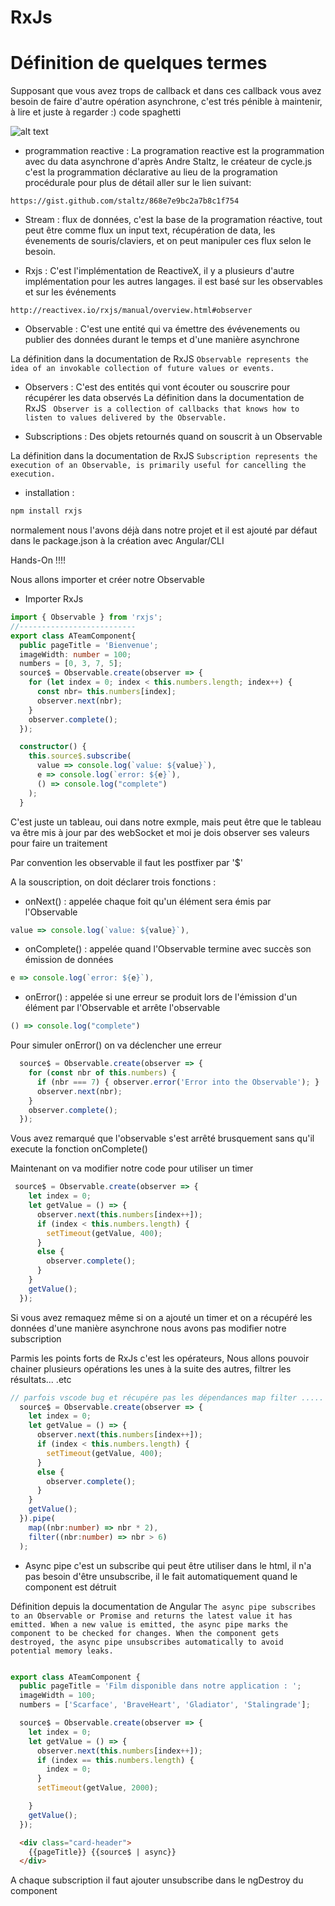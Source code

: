 RxJs
====

# Définition de quelques termes #

Supposant que vous avez trops de callback et dans ces callback vous avez besoin de faire d'autre opération asynchrone, c'est trés pénible à maintenir, à lire et juste à regarder :)
code spaghetti

![alt text](https://media.giphy.com/media/5xrMbCpcgf0nC/giphy.gif)

- programmation reactive : La programation reactive est la programmation avec du data asynchrone d'après Andre Staltz, le créateur de cycle.js
c'est la programmation déclarative au lieu de la programation procédurale pour plus de détail aller sur le lien suivant:

```link 
https://gist.github.com/staltz/868e7e9bc2a7b8c1f754
```
- Stream : flux de données, c'est la base de la programation réactive, tout peut être comme flux un input text, récupération de data, les évenements de souris/claviers, et on peut manipuler ces flux selon le besoin. 

- Rxjs : C'est l'implémentation de ReactiveX, il y a plusieurs d'autre implémentation pour les autres langages.
il est basé sur les observables et sur les événements
```link 
http://reactivex.io/rxjs/manual/overview.html#observer
```
- Observable : C'est une entité qui va émettre des évévenements ou publier des données durant le temps et d'une manière asynchrone 

La définition dans la documentation de RxJS
`Observable represents the idea of an invokable collection of future values or events.`

- Observers :
C'est des entités qui vont écouter ou souscrire pour récupérer les data observés
La définition dans la documentation de RxJS
` Observer is a collection of callbacks that knows how to listen to values delivered by the Observable.`

- Subscriptions :
Des objets retournés quand on souscrit à un Observable

La définition dans la documentation de RxJS
`Subscription represents the execution of an Observable, is primarily useful for cancelling the execution.`

* installation :
```bash
npm install rxjs
```
normalement nous l'avons déjà dans notre projet et il est ajouté par défaut dans le package.json à la création avec Angular/CLI

Hands-On !!!!

Nous allons importer et créer notre Observable 


* Importer RxJs 
```typeScript
import { Observable } from 'rxjs';
//--------------------------
export class ATeamComponent{
  public pageTitle = 'Bienvenue';
  imageWidth: number = 100;
  numbers = [0, 3, 7, 5];
  source$ = Observable.create(observer => {
    for (let index = 0; index < this.numbers.length; index++) {
      const nbr= this.numbers[index];
      observer.next(nbr);
    }
    observer.complete();
  });

  constructor() {
    this.source$.subscribe(
      value => console.log(`value: ${value}`),
      e => console.log(`error: ${e}`),
      () => console.log("complete")
    );
  }
```

C'est juste un tableau, oui dans notre exmple, mais peut être que le tableau va être mis à jour par des webSocket et moi je dois observer ses valeurs pour faire un traitement 

Par convention les observable il faut les postfixer par '$'

A la souscription, on doit déclarer trois fonctions :
* onNext()  : appelée chaque foit qu'un élément sera émis par l'Observable
```typeScript 
value => console.log(`value: ${value}`),
```
* onComplete()  : appelée quand l'Observable termine avec succès son émission de données
```typeScript 
e => console.log(`error: ${e}`),
```
* onError()  : appelée si une erreur se produit lors de l'émission d'un élément par l'Observable et arrête l'observable
```typeScript 
() => console.log("complete")
```
Pour simuler onError() on va  déclencher une erreur

```typeScript
  source$ = Observable.create(observer => {
    for (const nbr of this.numbers) {
      if (nbr === 7) { observer.error('Error into the Observable'); }
      observer.next(nbr);
    }
    observer.complete();
  });
```

Vous avez remarqué que l'observable s'est arrêté brusquement sans qu'il execute la fonction onComplete()

Maintenant on va modifier notre code pour utiliser un timer 

```typeScript
 source$ = Observable.create(observer => {
    let index = 0;
    let getValue = () => {
      observer.next(this.numbers[index++]);
      if (index < this.numbers.length) {
        setTimeout(getValue, 400);
      }
      else {
        observer.complete();
      }
    }
    getValue();
  });
```

Si vous avez remaquez même si on a ajouté un timer et on a récupéré les données d'une manière asynchrone nous avons pas modifier notre subscription  

Parmis les points forts de RxJs c'est les opérateurs, Nous allons  pouvoir chainer plusieurs opérations les unes à la suite des autres, filtrer les résultats... .etc
```typeScript
// parfois vscode bug et récupére pas les dépendances map filter .....
  source$ = Observable.create(observer => {
    let index = 0;
    let getValue = () => {
      observer.next(this.numbers[index++]);
      if (index < this.numbers.length) {
        setTimeout(getValue, 400);
      }
      else {
        observer.complete();
      }
    }
    getValue();
  }).pipe(
    map((nbr:number) => nbr * 2),
    filter((nbr:number) => nbr > 6)
  ); 
```

* Async pipe 
c'est un subscribe qui peut être utiliser dans le html, il n'a pas besoin d'être unsubscribe, il le fait automatiquement quand le component est détruit 

Définition depuis la documentation de Angular 
`The async pipe subscribes to an Observable or Promise and returns the latest value it has emitted. When a new value is emitted, the async pipe marks the component to be checked for changes. When the component gets destroyed, the async pipe unsubscribes automatically to avoid potential memory leaks.`

```typeScript

export class ATeamComponent {
  public pageTitle = 'Film disponible dans notre application : ';
  imageWidth = 100;
  numbers = ['Scarface', 'BraveHeart', 'Gladiator', 'Stalingrade'];

  source$ = Observable.create(observer => {
    let index = 0;
    let getValue = () => {
      observer.next(this.numbers[index++]);
      if (index == this.numbers.length) {
        index = 0;
      }
      setTimeout(getValue, 2000);

    }
    getValue();
  });
```
```html
  <div class="card-header">
    {{pageTitle}} {{source$ | async}}
  </div>
```

A chaque subscription il faut ajouter unsubscribe dans le ngDestroy du component



